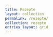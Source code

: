 ```yaml
---
title: Rezepte
layout: collection
permalink: /rezepte/
collection: rezepte
entries_layout: grid
---
```



